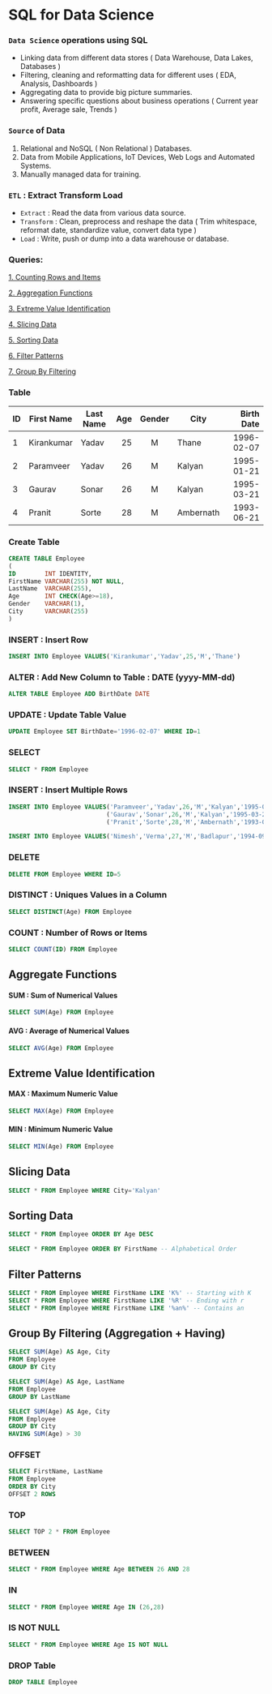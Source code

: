 # SQL for Data Science

### `Data Science` operations using SQL

- Linking data from different data stores ( Data Warehouse, Data Lakes, Databases )
- Filtering, cleaning and reformatting data for different uses ( EDA, Analysis, Dashboards )
- Aggregating data to provide big picture summaries.
- Answering specific questions about business operations ( Current year profit, Average sale, Trends )

### `Source` of Data

1. Relational and NoSQL ( Non Relational ) Databases.
2. Data from Mobile Applications, IoT Devices, Web Logs and Automated Systems.
3. Manually managed data for training.

### `ETL` : Extract Transform Load

- `Extract` : Read the data from various data source.
- `Transform` : Clean, preprocess and reshape the data ( Trim whitespace, reformat date, standardize value, convert data type )
- `Load` : Write, push or dump into a data warehouse or database.

### Queries:

<a href='#count'>1. Counting Rows and Items</a>

<a href='#agg'>2. Aggregation Functions</a>

<a href='#ext'>3. Extreme Value Identification</a>

<a href='#slice'>4. Slicing Data</a>

<a href='#sort'>5. Sorting Data</a>

<a href='#filter'>6. Filter Patterns</a>

<a href='#group'>7. Group By Filtering</a>

### Table
| ID | First Name | Last Name | Age | Gender | City | Birth Date | 
| --- | --- | --- | ---: | :---: | --- | ---: |
| 1 | Kirankumar | Yadav | 25 | M | Thane | 1996-02-07 |
| 2 | Paramveer | Yadav | 26 | M | Kalyan | 1995-01-21 |
| 3 | Gaurav | Sonar | 26 | M | Kalyan | 1995-03-21 |
| 4 | Pranit | Sorte | 28 | M | Ambernath | 1993-06-21 |

### Create Table
``` SQL
CREATE TABLE Employee
(
ID        INT IDENTITY,
FirstName VARCHAR(255) NOT NULL,
LastName  VARCHAR(255),
Age       INT CHECK(Age>=18),
Gender    VARCHAR(1),
City      VARCHAR(255) 
)
```

### INSERT : Insert Row
``` SQL
INSERT INTO Employee VALUES('Kirankumar','Yadav',25,'M','Thane')
```

### ALTER : Add New Column to Table : DATE (yyyy-MM-dd)
``` SQL
ALTER TABLE Employee ADD BirthDate DATE 
```

### UPDATE : Update Table Value
``` SQL
UPDATE Employee SET BirthDate='1996-02-07' WHERE ID=1
```

### SELECT
``` SQL
SELECT * FROM Employee 
```

### INSERT : Insert Multiple Rows
``` SQL
INSERT INTO Employee VALUES('Paramveer','Yadav',26,'M','Kalyan','1995-01-21'),
                           ('Gaurav','Sonar',26,'M','Kalyan','1995-03-21'),
                           ('Pranit','Sorte',28,'M','Ambernath','1993-06-21')
```

``` SQL
INSERT INTO Employee VALUES('Nimesh','Verma',27,'M','Badlapur','1994-09-21')
```

### DELETE
``` SQL
DELETE FROM Employee WHERE ID=5
```
                      
### DISTINCT : Uniques Values in a Column
``` SQL
SELECT DISTINCT(Age) FROM Employee
```
<h3 name='count'> COUNT : Number of Rows or Items </h3>

``` SQL
SELECT COUNT(ID) FROM Employee
```

<h2 name='agg'> Aggregate Functions </h2>

#### SUM : Sum of Numerical Values
``` SQL
SELECT SUM(Age) FROM Employee
```

#### AVG : Average of Numerical Values
``` SQL
SELECT AVG(Age) FROM Employee
```
<h2 name='ext'> Extreme Value Identification </h2>

#### MAX : Maximum Numeric Value
``` SQL
SELECT MAX(Age) FROM Employee
```

#### MIN : Minimum Numeric Value
``` SQL
SELECT MIN(Age) FROM Employee
```

<h2 name='slice'> Slicing Data </h2>

``` SQL
SELECT * FROM Employee WHERE City='Kalyan'
```

<h2 name='sort'> Sorting Data </h2>

``` SQL
SELECT * FROM Employee ORDER BY Age DESC

SELECT * FROM Employee ORDER BY FirstName -- Alphabetical Order
```

<h2 name='filter'> Filter Patterns </h2>

``` SQL
SELECT * FROM Employee WHERE FirstName LIKE 'K%' -- Starting with K
SELECT * FROM Employee WHERE FirstName LIKE '%R' -- Ending with r
SELECT * FROM Employee WHERE FirstName LIKE '%an%' -- Contains an
```

<h2 name='group'> Group By Filtering (Aggregation + Having) </h2>

``` SQL
SELECT SUM(Age) AS Age, City 
FROM Employee 
GROUP BY City

SELECT SUM(Age) AS Age, LastName 
FROM Employee 
GROUP BY LastName
```

``` SQL
SELECT SUM(Age) AS Age, City 
FROM Employee 
GROUP BY City 
HAVING SUM(Age) > 30
```

### OFFSET
``` SQL
SELECT FirstName, LastName
FROM Employee
ORDER BY City
OFFSET 2 ROWS
```

### TOP 
``` SQL
SELECT TOP 2 * FROM Employee
```

### BETWEEN
``` SQL
SELECT * FROM Employee WHERE Age BETWEEN 26 AND 28
```

### IN
``` SQL
SELECT * FROM Employee WHERE Age IN (26,28)
```

### IS NOT NULL
``` SQL
SELECT * FROM Employee WHERE Age IS NOT NULL
```

### DROP Table
```SQL
DROP TABLE Employee
```
